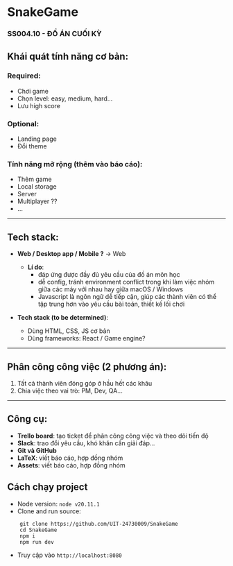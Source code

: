 # SnakeGame
### SS004.10 - ĐỒ ÁN CUỐI KỲ

## Khái quát tính năng cơ bản:

### Required:
   - Chơi game
   - Chọn level: easy, medium, hard...
   - Lưu high score

### Optional:
   - Landing page
   - Đổi theme

### Tính năng mở rộng (thêm vào báo cáo):
   - Thêm game
   - Local storage
   - Server
   - Multiplayer ??
   - ...

---

## Tech stack:
- **Web / Desktop app / Mobile ?** -> Web
    - **Lí do**:
        - đáp ứng được đầy đủ yêu cầu của đồ án môn học
        - dễ config, tránh environment conflict trong khi làm việc nhóm giữa các máy với nhau hay giữa macOS / Windows
        - Javascript là ngôn ngữ dễ tiếp cận, giúp các thành viên có thể tập trung hơn vào yêu cầu bài toán, thiết kế lối chơi

- **Tech stack (to be determined)**:
    - Dùng HTML, CSS, JS cơ bản
    - Dùng frameworks: React / Game engine?

---

## Phân công công việc (2 phương án):
1. Tất cả thành viên đóng góp ở hầu hết các khâu
2. Chia việc theo vai trò: PM, Dev, QA...

---

## Công cụ:
- **Trello board**: tạo ticket để phân công công việc và theo dõi tiến độ
- **Slack**: trao đổi yêu cầu, khó khăn cần giải đáp...
- **Git và GitHub**
- **LaTeX**: viết báo cáo, hợp đồng nhóm
- **Assets**: viết báo cáo, hợp đồng nhóm

## Cách chạy project
- Node version: `node v20.11.1`
- Clone and run source:
```shell
    git clone https://github.com/UIT-24730009/SnakeGame
    cd SnakeGame
    npm i
    npm run dev
```
- Truy cập vào  `http://localhost:8080`
